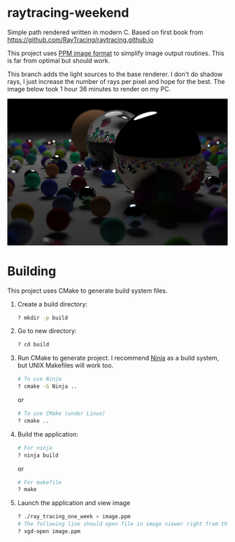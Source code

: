 # raytracing-weekend
Simple path rendered written in modern C. Based on first book from https://github.com/RayTracing/raytracing.github.io

This project uses [PPM image format](https://en.wikipedia.org/wiki/Netpbm#PPM_example) to simplify image output routines. This is far from optimal but should work.

This branch adds the light sources to the base renderer. I don't do shadow rays, I just increase the number of rays per pixel and hope for the best.
The image below took 1 hour 36 minutes to render on my PC. 

![Sample image](/images/img.jpg)

# Building
This project uses CMake to generate build system files. 

1. Create a build directory:
   ``` bash
   ? mkdir -p build
   ```
1. Go to new directory:
   ``` bash
   ? cd build
   ```
1. Run CMake to generate project. I recommend [Ninja](https://ninja-build.org/) as a build system, but UNIX Makefiles will work too.
   ``` bash
   # To use Ninja
   ? cmake -G Ninja ..
   ```
   or
   ``` bash
   # To use CMake (under Linux)
   ? cmake ..
   ```
1. Build the application:
   ``` bash
   # For ninja
   ? ninja build
   ```
   or 
   ``` bash
   # For makefile
   ? make
   ```
1. Launch the application and view image
   ``` bash
   ? ./ray_tracing_one_week > image.ppm
   # The following line should open file in image viewer right from the console although it may not work -- depends on the distro settings
   ? xgd-open image.ppm
   ```
